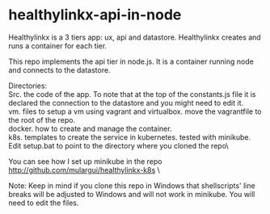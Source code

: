 healthylinkx-api-in-node
========================
Healthylinkx is a 3 tiers app: ux, api and datastore. Healthylinkx creates and runs a container for each tier.

This repo implements the api tier in node.js. It is a container running node and connects to the datastore.

Directories:\
Src. the code of the app. To note that at the top of the constants.js file it is declared the connection to the datastore and you might need to edit it.\
vm. files to setup a vm using vagrant and virtualbox. move the vagrantfile to the root of the repo.\
docker. how to create and manage the container.\
k8s. templates to create the service in kubernetes. tested with minikube. Edit setup.bat to point to the directory where you cloned the repo\

You can see how I set up minikube in the repo http://github.com/mulargui/healthylinkx-k8s \

Note: Keep in mind if you clone this repo in Windows that shellscripts' line breaks will be adjusted to Windows and will not work in minikube. You will need to edit the files.
